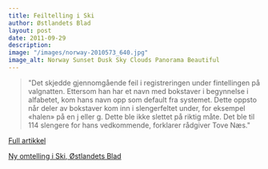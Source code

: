 ```yaml
---
title: Feiltelling i Ski
author: Østlandets Blad
layout: post
date: 2011-09-29
description: 
image: "/images/norway-2010573_640.jpg"
image_alt: Norway Sunset Dusk Sky Clouds Panorama Beautiful
---
```


> "Det skjedde gjennomgående feil i registreringen under fintellingen på valgnatten. Ettersom han har et navn med bokstaver i begynnelse i alfabetet, kom hans navn opp som default fra systemet. Dette oppsto når deler av bokstaver kom inn i slengerfeltet under, for eksempel «halen» på en j eller g. Dette ble ikke slettet på riktig måte. Det ble til 114 slengere for hans vedkommende, forklarer rådgiver Tove Næs."

[Full artikkel](https://www.oblad.no/ski/nyheter/ski/aleksander-ble-ufrivillig-midtpunkt-for-skis-valgrot/s/2-2.2610-1.6522132)

[Ny omtelling i Ski, Østlandets Blad](https://www.oblad.no/ski/nyheter/ski/ny-omtelling-i-ski/s/2-2.2610-1.6496195)